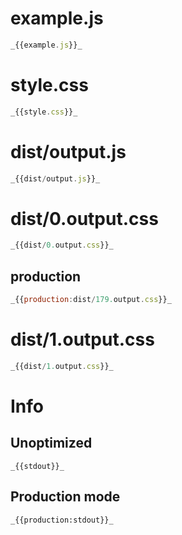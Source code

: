 # example.js

```javascript
_{{example.js}}_
```

# style.css

```javascript
_{{style.css}}_
```

# dist/output.js

```javascript
_{{dist/output.js}}_
```

# dist/0.output.css

```javascript
_{{dist/0.output.css}}_
```

## production

```javascript
_{{production:dist/179.output.css}}_
```

# dist/1.output.css

```javascript
_{{dist/1.output.css}}_
```

# Info

## Unoptimized

```
_{{stdout}}_
```

## Production mode

```
_{{production:stdout}}_
```

